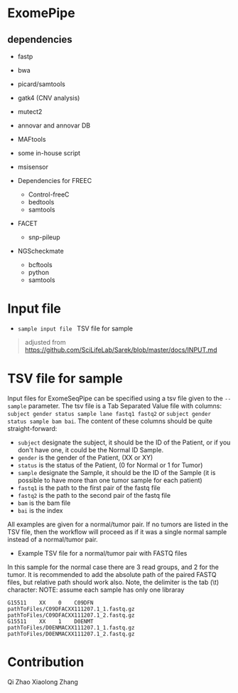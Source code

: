 # ExomePipe
## dependencies
   * fastp
   * bwa 
   * picard/samtools 
   * gatk4 (CNV analysis)
   * mutect2
   * annovar and annovar DB
   * MAFtools 
   * some in-house script 
   * msisensor 

   * Dependencies for FREEC
        * Control-freeC
        * bedtools 
        * samtools 
   * FACET
        * snp-pileup

   * NGScheckmate
        * bcftools
        * python
        * samtools
   
# Input file 

*  `sample input file ` TSV file for sample
> adjusted from https://github.com/SciLifeLab/Sarek/blob/master/docs/INPUT.md
# TSV file for sample

Input files for ExomeSeqPipe can be specified using a tsv file given to the `--sample` parameter. The tsv file is a Tab Separated Value file with columns: `subject gender status sample lane fastq1 fastq2` or `subject gender status sample bam bai`.
The content of these columns should be quite straight-forward:

- `subject` designate the subject, it should be the ID of the Patient, or if you don't have one, it could be the Normal ID Sample.
- `gender` is the gender of the Patient, (XX or XY)
- `status` is the status of the Patient, (0 for Normal or 1 for Tumor)
- `sample` designate the Sample, it should be the ID of the Sample (it is possible to have more than one tumor sample for each patient)
- `fastq1` is the path to the first pair of the fastq file
- `fastq2` is the path to the second pair of the fastq file
- `bam` is the bam file
- `bai` is the index

All examples are given for a normal/tumor pair. If no tumors are listed in the TSV file, then the workflow will proceed as if it was a single normal sample instead of a normal/tumor pair.

* Example TSV file for a normal/tumor pair with FASTQ files

In this sample for the normal case there are 3 read groups, and 2 for the tumor. It is recommended to add the absolute path of the paired FASTQ files, but relative path should work also. Note, the delimiter is the tab (\t) character:
NOTE: assume each sample has only one libraray
```
G15511    XX    0    C09DFN    pathToFiles/C09DFACXX111207.1_1.fastq.gz    pathToFiles/C09DFACXX111207.1_2.fastq.gz
G15511    XX    1    D0ENMT    pathToFiles/D0ENMACXX111207.1_1.fastq.gz    pathToFiles/D0ENMACXX111207.1_2.fastq.gz
```

# Contribution

Qi Zhao
Xiaolong Zhang 